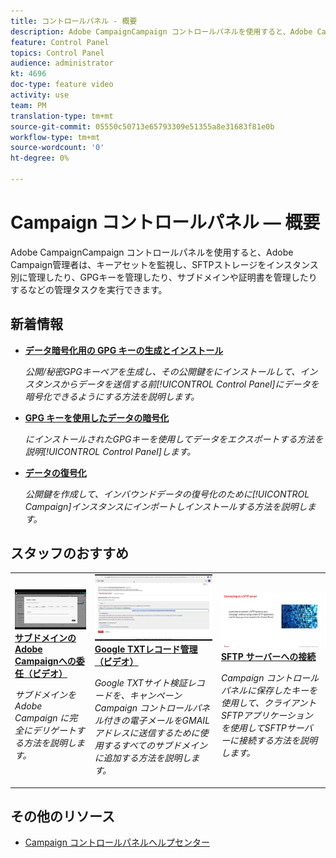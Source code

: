 ```yaml
---
title: コントロールパネル - 概要
description: Adobe CampaignCampaign コントロールパネルを使用すると、Adobe Campaign管理者は、キーアセットを監視し、SFTPストレージをインスタンス別に管理したり、GPGキーを管理したり、サブドメインや証明書を管理したりするなどの管理タスクを実行できます。
feature: Control Panel
topics: Control Panel
audience: administrator
kt: 4696
doc-type: feature video
activity: use
team: PM
translation-type: tm+mt
source-git-commit: 05550c50713e65793309e51355a8e31683f81e0b
workflow-type: tm+mt
source-wordcount: '0'
ht-degree: 0%

---
```


# Campaign コントロールパネル — 概要

Adobe CampaignCampaign コントロールパネルを使用すると、Adobe Campaign管理者は、キーアセットを監視し、SFTPストレージをインスタンス別に管理したり、GPGキーを管理したり、サブドメインや証明書を管理したりするなどの管理タスクを実行できます。

## 新着情報

* **[データ暗号化用の GPG キーの生成とインストール](/help/control-panel-tutorials/instance-settings/gpg-key-management/generating-and-installing-gpg-keys-for-data-encryption.md)**

   *公開/秘密GPGキーペアを生成し、その公開鍵をにインストールして、インスタンスからデータを送信する前[!UICONTROL Control Panel]にデータを暗号化できるようにする方法を説明します。*

* **[GPG キーを使用したデータの暗号化](/help/control-panel-tutorials/instance-settings/gpg-key-management/using-a-gpg-key-to-encrypt-data.md)**

   *にインストールされたGPGキーを使用してデータをエクスポートする方法を説明[!UICONTROL Control Panel]します。*

* **[データの復号化](/help/control-panel-tutorials/instance-settings/gpg-key-management/decrypting-data.md)**

   *公開鍵を作成して、インバウンドデータの復号化のために[!UICONTROL Campaign]インスタンスにインポートしインストールする方法を説明します。*

## スタッフのおすすめ

<table>
<tr>
  <td>
    <a href="./subdomains-and-certificates/subdomain-delegation.md"> 
      <img alt="サブドメインのAdobe Campaignへの委任（ビデオ）" src="./assets/31390.jpg"/>
    </a>
    <div>
      <a href="./subdomains-and-certificates/subdomain-delegation.md">
    <strong>サブドメインのAdobe Campaignへの委任（ビデオ）</strong>
    </a>
    </div>
    <p>
    <em>サブドメインを Adobe Campaign に完全にデリゲートする方法を説明します。</em>
    <p>
  </td>
   <td>
    <a href="./subdomains-and-certificates/google-txt-record-management.md">
      <img alt="Google TXTレコード管理（ビデオ）" src="./assets/32369.jpg" />
    </a>
    <div>
    <a href="./subdomains-and-certificates/google-txt-record-management.md">
    <strong>Google TXTレコード管理（ビデオ）</strong>
    </a>
    </div>
    <p>
    <em> Google TXTサイト検証レコードを、キャンペーンCampaign コントロールパネル付きの電子メールをGMAILアドレスに送信するために使用するすべてのサブドメインに追加する方法を説明します。</em>
    <p>
  </td>
  <td>
    <a href="./sftp-management/connect-to-sftp-server.md">
      <img alt="SFTPサーバーへの接続" src="./assets/27263.jpg" />
    </a>
    <div>
      <a href="./sftp-management/connect-to-sftp-server.md">
    <strong>SFTP サーバーへの接続</strong>
    </a>
    </div>
    <p>
    <em>Campaign コントロールパネルに保存したキーを使用して、クライアントSFTPアプリケーションを使用してSFTPサーバーに接続する方法を説明します。 </em>
    <p>
  </td>
</tr>
</table>

## その他のリソース

* [Campaign コントロールパネルヘルプセンター](https://docs.adobe.com/content/help/ja-JP/control-panel/using/control-panel-home.html)
